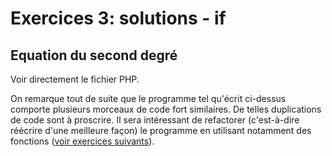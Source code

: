 # Exercices 3: solutions - if

## Equation du second degré

Voir directement le fichier PHP.

On remarque tout de suite que le programme tel qu'écrit ci-dessus comporte plusieurs morceaux de code fort similaires. De telles duplications de code sont à proscrire. Il sera intéressant de refactorer (c'est-à-dire réécrire d'une meilleure façon) le programme en utilisant notamment des fonctions ([voir exercices suivants](../../../04-functions/)).
